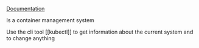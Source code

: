[Documentation](https://kubernetes.io/)

Is a container management system

Use the cli tool [[kubectl]] to get information about the current system and to change anything